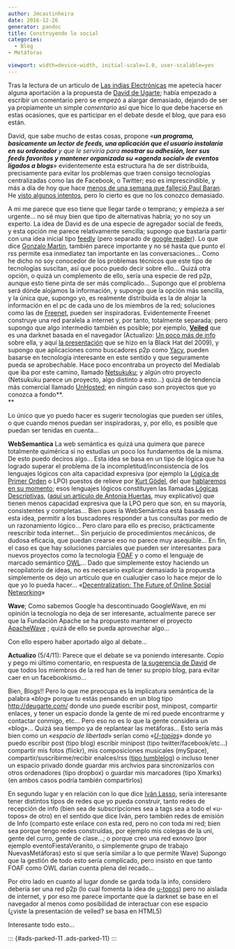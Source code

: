 ```yaml
---
author: Jmcastinheira
date: 2016-12-26
generator: pandoc
title: Construyendo lo social
categories:
  - Blog
- Metáforas

viewport: width=device-width, initial-scale=1.0, user-scalable=yes
---
```




Tras la lectura de un articulo de [Las indias
Electrónicas](http://lasindias.coop/facebook-el-%C2%ABefecto-boy-scout%C2%BB-y-la-necesidad-de-dar-un-canal-articulado-a-la-adhesion/)
me apetecía hacer alguna aportación a la propuesta de [David de
Ugarte](http://lasindias.coop/facebook-el-%C2%ABefecto-boy-scout%C2%BB-y-la-necesidad-de-dar-un-canal-articulado-a-la-adhesion/#comment-1963);
había empezado a escribir un comentario pero se empezó a alargar
demasiado, dejando de ser ya propiamente un simple *comentario* así que
hice lo que debe hacerse en estas ocasiones, que es participar en el
debate desde el blog, que para eso están.

David, que sabe mucho de estas cosas, propone «***un programa,
basicamente un lector de feeds, una aplicación que el usuario instalaría
en su ordenador** y que le serviría para **mostrar su adhesión, leer sus
feeds favoritos y mantener organizada su «agenda social» de eventos
ligados a blogs***» evidentemente esta estructura ha de ser distribuída,
precisamente para evitar los problemas que traen consigo tecnologías
centralizadas como las de Facebook, o Twitter; eso es imprescindible, y
más a día de hoy que hace [menos de una semana que falleció Paul
Baran](http://www.publico.es/ciencias/368475/muere-paul-baran-uno-de-los-padres-de-internet).
He [visto algunos
intentos](http://tutorialesydemasvirus.blogspot.com/2010/11/top-de-plugins-para-crear-tu-red-social.html),
pero lo cierto es que no los conozco demasiado.

A mi me parece que eso tiene que llegar tarde o temprano; y empieza a
ser urgente... no sé muy bien que tipo de alternativas habría; yo no soy
un experto. La idea de David es de una especie de agregador social de
feeds, y esta opción me parece relativamente sencilla; supongo que
bastaría partir con una idea inicial tipo
[feedly](http://www.feedly.com/home) (pero separado de [google
reader](http://www.google.es/url?sa=t&source=web&cd=1&ved=0CCAQFjAA&url=http%3A%2F%2Fwww.google.es%2Freader%2F&ei=l4mZTY2DEIywhAfWts3vCA&usg=AFQjCNGOoXhejmModXrI-NcJKv4RlA6zYQ&sig2=VlSssNsrTzs9dpJ7c-jJmQ)).
Lo que dice [Gonzalo
Martin](http://lasindias.coop/facebook-el-%C2%ABefecto-boy-scout%C2%BB-y-la-necesidad-de-dar-un-canal-articulado-a-la-adhesion/#comment-1969),
también parece importante y no sé hasta que punto el rss permite esa
inmediatez tan importante en las conversaciones... Como he dicho no soy
conocedor de los problemas técnicos que este tipo de tecnologías
suscitan, así que poco puedo decir sobre ello... Quizá otra opción, o
quizá un complemento de ello, sería una especie de red p2p, aunque esto
tiene pinta de ser más complicado... Supongo que el problema será dónde
alojamos la información, y supongo que la opción más sencilla, y la
única que, supongo yo, es realmente distribuída es la de alojar la
información en el pc de cada uno de los miembros de la red; soluciones
como las de
[Freenet](http://www.google.es/url?sa=t&source=web&cd=1&ved=0CCQQFjAA&url=http%3A%2F%2Ffreenetproject.org%2F&ei=f4qZTe6fIMHOhAeayuDfCA&usg=AFQjCNE77MwtqB8_I1sJRLSOAatDV2rUNw&sig2=6HmRKayH9ebbBqY7boAEhA),
pueden ser inspiradoras. Evidentemente Freenet construye una red
paralela a internet y, por tanto, totalmente separada; pero supongo que
algo intermedio también es posible; por ejemplo,
**[Veiled](http://www.fayerwayer.com/2009/07/investigadores-de-hp-desarrollan-una-darknet-basada-en-navegador/?utm_source=feedburner&utm_medium=feed&utm_campaign=Feed%3A+fayerwayer+%28FayerWayer%29)**
que es una darknet basada en el navegador (Actualizo: [Un poco más de
info](http://www.darkreading.com/security/encryption/217801293/index.html)
sobre ella, y aquí [la
presentación](http://www.google.es/url?sa=t&source=web&cd=6&ved=0CEUQFjAF&url=http%3A%2F%2Fwww.blackhat.com%2Fpresentations%2Fbh-usa-09%2FHOFFMAN%2FBHUSA09-Hoffman-VeilDarknet-SLIDES.pdf&ei=cNCZTaS9K4yKhQff8fHrCA&usg=AFQjCNGgbCfX7iYPwNGImCqsUPq8Edpxuw&sig2=a37V4TKkFP-Bg7LZbOShZw)
que se hizo en la Black Hat del 2009), y supongo que aplicaciones como
buscadores p2p como [Yacy](http://yacy.net/en/index.html), pueden
basarse en tecnología interesante en este sentido y que seguramente
pueda se aprobechable. Hace poco encontraba un proyecto del Medialab que
iba por este camino, llamado
[Netsukuku](http://es.wikipedia.org/wiki/Netsukuku); y algún otro
proyecto (Netsukuku parece un proyecto, algo distinto a esto...) quizá
de tendencia más comercial llamado [UnHosted](http://www.unhosted.org/);
en ningún caso son proyectos que yo conozca a fondo**.\
**

Lo único que yo puedo hacer es sugerir tecnologías que pueden ser
útiles, o que cuando menos puedan ser inspiradoras, y, por ello, es
posible que puedan ser tenidas en cuenta...

**WebSemantica** La web semántica es quizá una quimera que parece
totalmente quimérica si no estudias un poco los fundamentos de la misma.
De esto puedo deciros algo... Esta idea se basa en un tipo de lógica que
ha logrado superar el problema de la incompletitud/inconsistencia de los
lenguajes lógicos con alta capacidad expresiva (por ejemplo la [Lógica
de Primer
Orden](http://es.wikipedia.org/wiki/L%C3%B3gica_de_primer_orden) o LPO)
puestos de relieve por [Kurt
Gödel](http://www.google.es/url?sa=t&source=web&cd=1&ved=0CBwQFjAA&url=http%3A%2F%2Fes.wikipedia.org%2Fwiki%2FKurt_G%25C3%25B6del&ei=gI2ZTarOF5CGhQe69vzvCA&usg=AFQjCNEAwmM5d2JhVDCOweAsn2EFmBoEnw&sig2=AUVOTfQPzD757OIecdE9yg),
del que [hablaremos en su
momento](http://www.entelequia.info/content/view/1023073/La-conciencia-hecha-software-I-El-sueno-de-la-razon.html#content-top);
esos lenguajes lógicos constituyen las llamadas [Lógicas
Descriptivas](http://es.wikipedia.org/wiki/L%C3%B3gica_de_descripci%C3%B3n),
([aquí un artículo de Antonia
Huertas](http://docs.google.com/viewer?a=v&q=cache:TvgyKHOXrZQJ:campus.usal.es/%7Erevistas_trabajo/index.php/0213-3563/article/view/627/801+Huertas+logica+descripti&hl=es&gl=es&pid=bl&srcid=ADGEESgdCEn8IeUyC9SVc8jtLFCkTKGFNf_E4OjEp5ked_lrGLBOvopIYxzA6xmjeqtchkaVmlh1Pkf9e0XWVF3Hm7WkV6c4Ne2whISj1Y8MMWqaMKtTe85vaCK95b6UZD2x9Xh_L24w&sig=AHIEtbS7yKvbmTPe8Ff0USF6ZRtFsEnTfw),
muy explicativo) que tienen menos capacidad expresiva que la LPO pero
que son, en su mayoría, consistentes y completas... Bien pues la
WebSemántica está basada en esta idea, permitir a los buscadores
responder a tus consultas por medio de un razonamiento lógico... Pero
claro para ello es preciso, prácticamente reescribir toda internet...
Sin perjuicio de procedimientos mecánicos, de dudosa eficacia, que
puedan crearse eso no parece muy asequible... En fin, el caso es que hay
soluciones parciales que pueden ser interesantes para nuevos proyectos
como la tecnología [FOAF](http://www.foaf-project.org/) y o como el
lenguaje de marcado semántico
[OWL](http://www.w3.org/TR/owl-features/)... Dado que simplemente estoy
haciendo un recopilatorio de ideas, no es necesario explicar demasiado
la propuesta simplemente os dejo un artículo que en cualuqier caso lo
hace mejor de lo que yo lo pueda hacer... «[Decentralization: The Future
of Online Social
Networking](http://dig.csail.mit.edu/2008/Papers/MSNWS/)»

**Wave**; Como sabemos Google ha descontinuado GoogleWave, en mi opinión
la tecnología no deja de ser interesante, actualmente parece ser que la
Fundación Apache se ha propuesto mantener el proyecto
[ApacheWave](http://wiki.apache.org/incubator/WaveProposal) ; quizá de
ello se pueda aprovechar algo...

Con ello espero haber aportado algo al debate...

**Actualizo** (5/4/11): Parece que el debate se va poniendo interesante.
Copio y pego mi último comentario, en respuesta de [la sugerencia de
David](http://lasindias.coop/facebook-el-%c2%abefecto-boy-scout%c2%bb-y-la-necesidad-de-dar-un-canal-articulado-a-la-adhesion/#comment-1991)
de que todos los miembros de la red han de tener su propio blog, para
evitar caer en un facebookismo...

Bien, Blogs!! Pero lo que me preocupa es la implicatura semántica de la
palabra «*blog*» porque tu estás pensando en un blog tipo
<http://deugarte.com/> donde uno puede escribir post, minipost,
compartir enlaces, y tener un espacio donde la gente de mi red puede
encontrarme y contactar conmigo, etc... Pero eso no es lo que la gente
considera un «blog»... Quizá sea tiempo ya de replantear las
metáforas... Esto sería más bien como un «*espacio de libertad*» serían
como
«*[U-topías](http://buscon.rae.es/draeI/SrvltConsulta?TIPO_BUS=3&LEMA=utopia)*»
donde yo puedo escribir post (tipo blog) escribir minipost (tipo
twitter/facebook/etc...) compartir mis fotos (flickr), mis composiciones
musicales (mySpace), compartir/suscribirme/recibir enalces/rss ([tipo
tumblelog](http://es.wikipedia.org/wiki/Tumblelog)) o incluso tener un
espacio privado donde guardar mis archvios para sincronizarlos con otros
ordenadores (tipo dropbox) o guardar mis marcadores (tipo Xmarks) (en
ambos casos podría también compartirlos)

En segundo lugar y en relación con lo que dice [Iván
Lasso](http://lasindias.coop/facebook-el-%c2%abefecto-boy-scout%c2%bb-y-la-necesidad-de-dar-un-canal-articulado-a-la-adhesion/#comment-1985),
sería interesante tener distintos tipos de redes que yo pueda construir,
tanto redes de recepción de info (bien sea de subscripciones sea a tags
sea a todo el «u-topos» de otro) en el sentido que dice Iván, pero
también redes de emisión de Info (comparto este enlace con esta red,
pero no con toda mi red; bien sea porque tengo redes construídas, por
ejemplo mis colegas de la uni, gente del curro, gente de clase...; o
porque creo una red exnovo (por ejemplo eventoFiestaVeranito, o
simplemente grupo de trabajo NuevasMetáforas) esto sí que sería similar
a lo que permite Wave) Supongo que la gestión de todo esto sería
complicado, pero insisto en que tanto FOAF como OWL darían cuenta plena
del recado...

Por otro lado en cuanto al lugar donde se garda toda la info, considero
debería ser una red p2p (lo cual fomenta la idea de
[u-topos](http://buscon.rae.es/draeI/SrvltConsulta?TIPO_BUS=3&LEMA=utopia))
pero no aislada de internet, y por eso me parece importante que la
darknet se base en el navegador al menos como posibilidad de interactuar
con ese espacio (¿viste la presentación de veiled? se basa en HTML5)

Interesante todo esto...

::: {#ads-parked-11 .ads-parked-11}
:::
